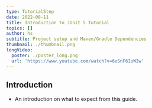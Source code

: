 ```yaml
---
type: TutorialStep
date: 2022-08-11
title: Introduction to JUnit 5 Tutorial
topics: []
author: hs
subtitle: Project setup and Maven/Gradle Dependencies
thumbnail: ./thumbnail.png
longVideo:
  poster: ./poster_long.png
  url: 'https://www.youtube.com/watch?v=6uSnF6IuWIw'
---
```


## Introduction

* An introduction on what to expect from this guide.
